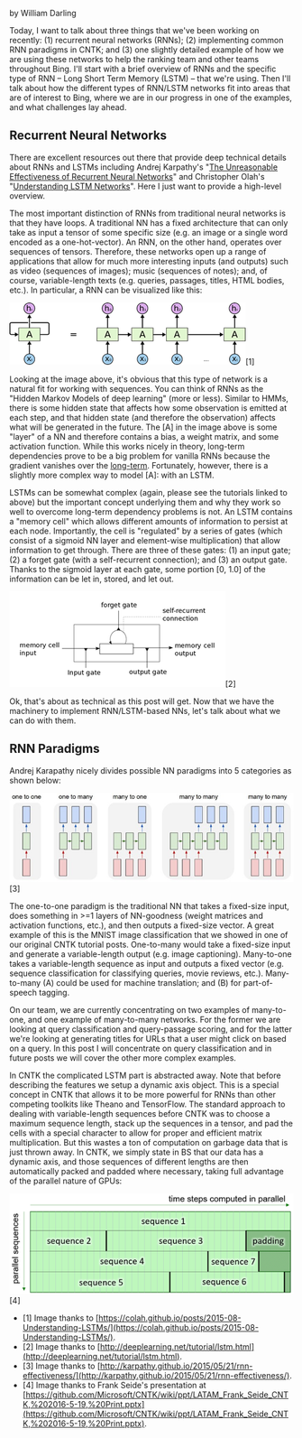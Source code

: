 by William Darling

Today, I want to talk about three things that we've been working on recently: (1) recurrent neural networks (RNNs); (2) implementing common RNN paradigms in CNTK; and (3) one slightly detailed example of how we are using these networks to help the ranking team and other teams throughout Bing. I'll start with a brief overview of RNNs and the specific type of RNN – Long Short Term Memory (LSTM) – that we're using. Then I'll talk about how the different types of RNN/LSTM networks fit into areas that are of interest to Bing, where we are in our progress in one of the examples, and what challenges lay ahead. 

## Recurrent Neural Networks ##
There are excellent resources out there that provide deep technical details about RNNs and LSTMs including Andrej Karpathy's "[The Unreasonable Effectiveness of Recurrent Neural Networks](http://karpathy.github.io/2015/05/21/rnn-effectiveness/)" and Christopher Olah's "[Understanding LSTM Networks](https://colah.github.io/posts/2015-08-Understanding-LSTMs/)". Here I just want to provide a high-level overview. 

The most important distinction of RNNs from traditional neural networks is that they have loops. A traditional NN has a fixed architecture that can only take as input a tensor of some specific size (e.g. an image or a single word encoded as a one-hot-vector). An RNN, on the other hand, operates over sequences of tensors. Therefore, these networks open up a range of applications that allow for much more interesting inputs (and outputs) such as video (sequences of images); music (sequences of notes); and, of course, variable-length texts (e.g. queries, passages, titles, HTML bodies, etc.). In particular, a RNN can be visualized like this: 

![im1](./Articles2/071316_1312_RecurrentNe1.png)[1]

Looking at the image above, it's obvious that this type of network is a natural fit for working with sequences. You can think of RNNs as the "Hidden Markov Models of deep learning" (more or less). Similar to HMMs, there is some hidden state that affects how some observation is emitted at each step, and that hidden state (and therefore the observation) affects what will be generated in the future. The [A] in the image above is some "layer" of a NN and therefore contains a bias, a weight matrix, and some activation function. While this works nicely in theory, long-term dependencies prove to be a big problem for vanilla RNNs because the gradient vanishes over the [long-term](http://www-dsi.ing.unifi.it/~paolo/ps/tnn-94-gradient.pdf). Fortunately, however, there is a slightly more complex way to model [A]: with an LSTM.

LSTMs can be somewhat complex (again, please see the tutorials linked to above) but the important concept underlying them and why they work so well to overcome long-term dependency problems is not. An LSTM contains a "memory cell" which allows different amounts of information to persist at each node. Importantly, the cell is "regulated" by a series of gates (which consist of a sigmoid NN layer and element-wise multiplication) that allow information to get through. There are three of these gates: (1) an input gate; (2) a forget gate (with a self-recurrent connection); and (3) an output gate. Thanks to the sigmoid layer at each gate, some portion [0, 1.0] of the information can be let in, stored, and let out.

![im2](./Articles2/071316_1312_RecurrentNe2.png)[2]

Ok, that's about as technical as this post will get. Now that we have the machinery to implement RNN/LSTM-based NNs, let's talk about what we can do with them. 

## RNN Paradigms  ##
Andrej Karapathy nicely divides possible NN paradigms into 5 categories as shown below: 

![im3](./Articles2/071316_1312_RecurrentNe3.jpg)[3]

The one-to-one paradigm is the traditional NN that takes a fixed-size input, does something in >=1 layers of NN-goodness (weight matrices and activation functions, etc.), and then outputs a fixed-size vector. A great example of this is the MNIST image classification that we showed in one of our original CNTK tutorial posts. One-to-many would take a fixed-size input and generate a variable-length output (e.g. image captioning). Many-to-one takes a variable-length sequence as input and outputs a fixed vector (e.g. sequence classification for classifying queries, movie reviews, etc.). Many-to-many (A) could be used for machine translation; and (B) for part-of-speech tagging.
 
On our team, we are currently concentrating on two examples of many-to-one, and one example of many-to-many networks. For the former we are looking at query classification and query-passage scoring, and for the latter we're looking at generating titles for URLs that a user might click on based on a query. In this post I will concentrate on query classification and in future posts we will cover the other more complex examples.  

In CNTK the complicated LSTM part is abstracted away. Note that before describing the features we setup a dynamic axis object. This is a special concept in CNTK that allows it to be more powerful for RNNs than other competing toolkits like Theano and TensorFlow. The standard approach to dealing with variable-length sequences before CNTK was to choose a maximum sequence length, stack up the sequences in a tensor, and pad the cells with a special character to allow for proper and efficient matrix multiplication. But this wastes a ton of computation on garbage data that is just thrown away. In CNTK, we simply state in BS that our data has a dynamic axis, and those sequences of different lengths are then automatically packed and padded where necessary, taking full advantage of the parallel nature of GPUs: 

![im4](./Articles2/071316_1312_RecurrentNe4.png)[4]

- [1] Image thanks to [https://colah.github.io/posts/2015-08-Understanding-LSTMs/](https://colah.github.io/posts/2015-08-Understanding-LSTMs/). 
- [2] Image thanks to [http://deeplearning.net/tutorial/lstm.html](http://deeplearning.net/tutorial/lstm.html). 
- [3] Image thanks to [http://karpathy.github.io/2015/05/21/rnn-effectiveness/](http://karpathy.github.io/2015/05/21/rnn-effectiveness/). 
- [4] Image thanks to Frank Seide's presentation at [https://github.com/Microsoft/CNTK/wiki/ppt/LATAM_Frank_Seide_CNTK,%202016-5-19,%20Print.pptx](https://github.com/Microsoft/CNTK/wiki/ppt/LATAM_Frank_Seide_CNTK,%202016-5-19,%20Print.pptx).
